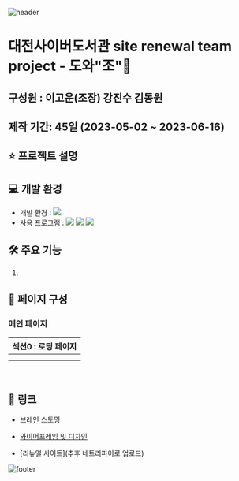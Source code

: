 ![header](https://capsule-render.vercel.app/api?type=waving&color=0:a9e2a2,100:00d4ff&height=300&section=header&text=도와조&fontSize=90&fontColor=ffffff)

# 대전사이버도서관 site renewal team project - 도와"조"🙏

## 구성원 : 이고운(조장) 강진수 김동원

## 제작 기간: 45일 (2023-05-02 ~ 2023-06-16)

## ⭐️ 프로젝트 설명
  
  
## 💻 개발 환경
+ 개발 환경 : <img src="https://img.shields.io/badge/windows10-0078D6?style=flat-square&logo=windows10&logoColor=white"/>
+ 사용 프로그램 : <img src="https://img.shields.io/badge/Vs code-007ACC?style=flat-square&logo=visualstudiocode&logoColor=white"/> <img src="https://img.shields.io/badge/Photoshop-31A8FF?style=flat-square&logo=adobephotoshop&logoColor=white"/> <img src="https://img.shields.io/badge/figma-F24E1E?style=flat-square&logo=figma&logoColor=white"/>
## 🛠️ 주요 기능
1. 
## 👀 페이지 구성
 ### 메인 페이지
  |섹션0 : 로딩 페이지|
  |:---|
  ||
  ||

<br>

  

## 🚀 링크

+  [브레인 스토밍](https://www.figma.com/file/CJXscGReNLekikAUgCZrVb/%ED%94%84%EB%A1%9C%EC%A0%9D%ED%8A%B8-1%EC%A1%B0?type=whiteboard&node-id=0%3A1&t=q50O5QS2xM8QPqmL-1)

+ [와이어프레임 및 디자인](https://www.figma.com/file/V9ZOJXCwP6zEHFkw6a0dUY/%EC%82%AC%EC%9D%B4%EB%B2%84_%EB%8F%84%EC%84%9C%EA%B4%80_%EB%A6%AC%EB%89%B4%EC%96%BC_%ED%94%84%EB%A1%9C%EC%A0%9D%ED%8A%B8?type=design&node-id=106%3A123&mode=design&t=EXKBFP7bDX5rrMLn-1)

+ [리뉴얼 사이트](추후 네트리파이로 업로드)


![footer](https://capsule-render.vercel.app/api?type=rect&color=0:665dff,100:5ee4ff&height=180&section=header&text=읽어주셔서%20감사합니다&fontSize=40&fontColor=ffffff&animation=twinkling)

 
